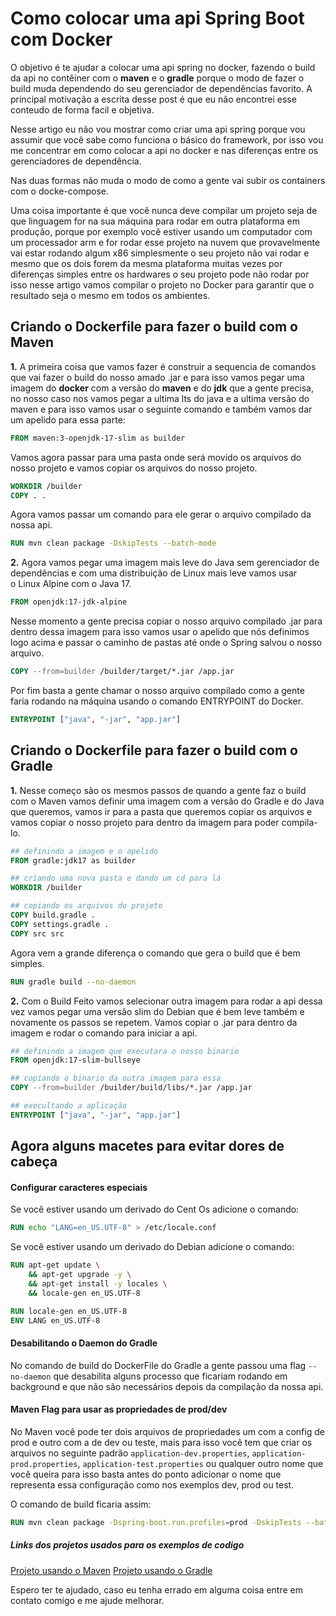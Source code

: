 # Como colocar uma api Spring Boot com Docker

O objetivo é te ajudar a colocar uma api spring no docker, fazendo o build da api no contêiner com o **maven** e o **gradle** porque o modo de fazer o build muda dependendo do seu gerenciador de dependências favorito. A principal motivação a escrita desse post é que eu não encontrei esse conteudo de forma facil e objetiva.

Nesse artigo eu não vou mostrar como criar uma api spring porque vou assumir que você sabe como funciona o básico do framework, por isso vou me concentrar em como colocar a api no docker e nas diferenças entre os gerenciadores de dependência.

Nas duas formas não muda o modo de como a gente vai subir os containers com o docke-compose.

Uma coisa importante é que você nunca deve compilar um projeto seja de que linguagem for na sua máquina para rodar em outra plataforma em produção, 
porque por exemplo você estiver usando um computador com um processador arm e for rodar esse projeto na nuvem que provavelmente vai estar rodando algum x86 simplesmente o seu projeto não vai rodar
e mesmo que os dois forem da mesma plataforma muitas vezes por diferenças simples entre os hardwares o seu projeto pode não rodar por isso nesse artigo vamos compilar 
o projeto no Docker para garantir que o resultado seja o mesmo em todos os ambientes.  

## Criando o Dockerfile para fazer o build com o Maven

**1.** A primeira coisa que vamos fazer é construir a sequencia de comandos que vai fazer o build do nosso amado .jar e para isso vamos pegar uma imagem do **docker** com a versão do **maven** e do **jdk** 
que a gente precisa, no nosso caso nos vamos pegar a ultima lts do java e a ultima versão do maven e para isso vamos usar o seguinte comando e também vamos dar um apelido para essa parte:

```dockerfile
FROM maven:3-openjdk-17-slim as builder
```

Vamos agora passar para uma pasta onde será movido os arquivos do nosso projeto e vamos copiar os arquivos do nosso projeto.

```dockerfile
WORKDIR /builder
COPY . .
```

Agora vamos passar um comando para ele gerar o arquivo compilado da nossa api.

```dockerfile
RUN mvn clean package -DskipTests --batch-mode
```

**2.** Agora vamos pegar uma imagem mais leve do Java sem gerenciador de dependências e com uma distribuição de Linux mais leve vamos usar o Linux Alpine com o Java 17.

```dockerfile
FROM openjdk:17-jdk-alpine
```

Nesse momento a gente precisa copiar o nosso arquivo compilado .jar para dentro dessa imagem para isso vamos usar o apelido 
que nós definimos logo acima e passar o caminho de pastas até onde o Spring salvou o nosso arquivo.

```dockerfile
COPY --from=builder /builder/target/*.jar /app.jar
```

Por fim basta a gente chamar o nosso arquivo compilado como a gente faria rodando na máquina usando o comando ENTRYPOINT do Docker.

```dockerfile
ENTRYPOINT ["java", "-jar", "app.jar"]
```

## Criando o Dockerfile para fazer o build com o Gradle

**1.** Nesse começo são os mesmos passos de quando a gente faz o build com o Maven vamos definir uma imagem com a versão do Gradle e do Java que queremos,
vamos ir para a pasta que queremos copiar os arquivos e vamos copiar o nosso projeto para dentro da imagem para poder compila-lo.

```dockerfile
## definindo a imagem e o apelido
FROM gradle:jdk17 as builder

## criando uma nova pasta e dando um cd para lá
WORKDIR /builder

## copiando os arquivos do projeto
COPY build.gradle .
COPY settings.gradle .
COPY src src
```

Agora vem a grande diferença o comando que gera o build que é bem simples.

```dockerfile
RUN gradle build --no-daemon
```

**2.** Com o Build Feito vamos selecionar outra imagem para rodar a api dessa vez vamos pegar uma versão slim do Debian que é bem leve também e novamente os passos se repetem.
Vamos copiar o .jar para dentro da imagem e rodar o comando para iniciar a api.

```dockerfile
## definindo a imagem que executara o nosso binario
FROM openjdk:17-slim-bullseye

## copiando o binario da outra imagem para essa
COPY --from=builder /builder/build/libs/*.jar /app.jar

## execultando a aplicação
ENTRYPOINT ["java", "-jar", "app.jar"]
```

##

## Agora alguns macetes para evitar dores de cabeça

#### Configurar caracteres especiais

Se você estiver usando um derivado do Cent Os adicione o comando:

```dockerfile
RUN echo "LANG=en_US.UTF-8" > /etc/locale.conf
```

Se você estiver usando um derivado do Debian adicione o comando:

```dockerfile
RUN apt-get update \
    && apt-get upgrade -y \
    && apt-get install -y locales \
    && locale-gen en_US.UTF-8

RUN locale-gen en_US.UTF-8
ENV LANG en_US.UTF-8
```


#### Desabilitando o Daemon do Gradle

No comando de build do DockerFile do Gradle a gente passou uma flag ` --no-daemon ` que desabilita alguns processo que ficariam rodando em background e que não são necessários depois da compilação da nossa api.


#### Maven Flag para usar as propriedades de prod/dev

No Maven você pode ter dois arquivos de propriedades um com a config de prod e outro com a de dev ou teste, mais para isso você tem que criar os
arquivos no seguinte padrão `application-dev.properties`, `application-prod.properties`, `application-test.properties` ou qualquer outro nome que você queira para isso basta antes do ponto adicionar
o nome que representa essa configuração como nos exemplos dev, prod ou test.

O comando de build ficaria assim:

```dockerfile
RUN mvn clean package -Dspring-boot.run.profiles=prod -DskipTests --batch-mode
```


##### Links dos projetos usados para os exemplos de codigo

[Projeto usando o Maven](https://github.com/Claudio-code/spring-security)
[Projeto usando o Gradle](https://github.com/Claudio-code/geolocation-search-with-mongodb-spring)

Espero ter te ajudado, caso eu tenha errado em alguma coisa entre em contato comigo e me ajude melhorar.
